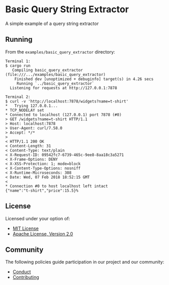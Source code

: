 # Basic Query String Extractor

A simple example of a query string extractor 

## Running

From the `examples/basic_query_extractor` directory:

```
Terminal 1:
$ cargo run
   Compiling basic_query_extractor (file:///.../examples/basic_query_extractor)
    Finished dev [unoptimized + debuginfo] target(s) in 4.26 secs
     Running `../basic_query_extractor`
  Listening for requests at http://127.0.0.1:7878

Terminal 2:
$ curl -v 'http://localhost:7878/widgets?name=t-shirt'
*   Trying 127.0.0.1...
* TCP_NODELAY set
* Connected to localhost (127.0.0.1) port 7878 (#0)
> GET /widgets?name=t-shirt HTTP/1.1
> Host: localhost:7878
> User-Agent: curl/7.58.0
> Accept: */*
> 
< HTTP/1.1 200 OK
< Content-Length: 31
< Content-Type: text/plain
< X-Request-ID: 09542fc7-6739-465c-9ee8-8aa18c3a5271
< X-Frame-Options: DENY
< X-XSS-Protection: 1; mode=block
< X-Content-Type-Options: nosniff
< X-Runtime-Microseconds: 308
< Date: Wed, 07 Feb 2018 18:52:15 GMT
< 
* Connection #0 to host localhost left intact
{"name":"t-shirt","price":15.5}% 
```

## License

Licensed under your option of:

* [MIT License](../../LICENSE-MIT)
* [Apache License, Version 2.0](../../LICENSE-APACHE)

## Community

The following policies guide participation in our project and our community:

* [Conduct](../../CONDUCT.md)
* [Contributing](../../CONTRIBUTING.md)